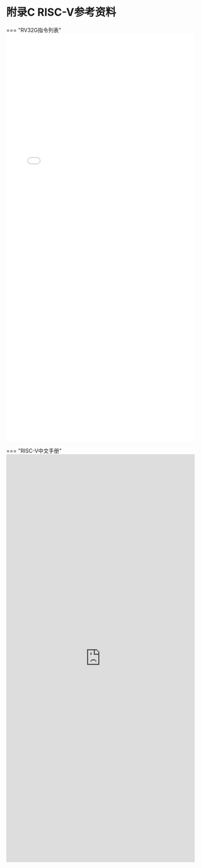 # 附录C RISC-V参考资料

=== "RV32G指令列表"
    <embed src = "../assets/RV32G-Instructions-List.pdf" width="100%" height="1088">

=== "RISC-V中文手册"
    <embed src = "http://staff.ustc.edu.cn/~llxx/cod/reference_books/RISC-V-Reader-Chinese-v2p12017.pdf" width="100%" height="1088">
